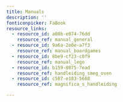 ```yaml
---
title: Manuals
description: ''
fonticonpicker: FaBook
resource_links:
  - resource_id: a08b-e074-76dd
    resource_ref: manual_general
  - resource_id: 9a6a-2e0e-a7f3
    resource_ref: manual_boardgames
  - resource_id: 8be9-cf23-c0f9
    resource_ref: manual_lego
  - resource_id: b159-8075-7ead
    resource_ref: handleiding_smeg_oven
  - resource_id: c587-e183-5668
    resource_ref: magnifica_s_handleiding

---
```










